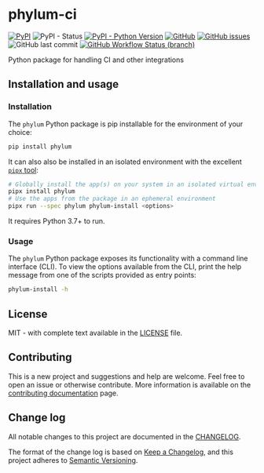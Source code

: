 # phylum-ci
[![PyPI](https://img.shields.io/pypi/v/phylum)](https://pypi.org/project/phylum/)
![PyPI - Status](https://img.shields.io/pypi/status/phylum)
[![PyPI - Python Version](https://img.shields.io/pypi/pyversions/phylum)](https://pypi.org/project/phylum/)
[![GitHub](https://img.shields.io/github/license/phylum-dev/phylum-ci)](https://github.com/phylum-dev/phylum-ci/blob/main/LICENSE)
[![GitHub issues](https://img.shields.io/github/issues/phylum-dev/phylum-ci)](https://github.com/phylum-dev/phylum-ci/issues)
![GitHub last commit](https://img.shields.io/github/last-commit/phylum-dev/phylum-ci)
[![GitHub Workflow Status (branch)](https://img.shields.io/github/workflow/status/phylum-dev/phylum-ci/Test/develop?label=Test&logo=GitHub)](https://github.com/phylum-dev/phylum-ci/actions/workflows/test.yml)

Python package for handling CI and other integrations

## Installation and usage

### Installation

The `phylum` Python package is pip installable for the environment of your choice:

```sh
pip install phylum
```

It can also also be installed in an isolated environment with the excellent [`pipx` tool](https://pypa.github.io/pipx/):

```sh
# Globally install the app(s) on your system in an isolated virtual environment for the package
pipx install phylum
# Use the apps from the package in an ephemeral environment
pipx run --spec phylum phylum-install <options>
```

It requires Python 3.7+ to run.

### Usage
<!-- TODO: Fill this section in as functionality is added -->
The `phylum` Python package exposes its functionality with a command line interface (CLI).
To view the options available from the CLI, print the help message from one of the scripts provided as entry points:

```sh
phylum-install -h
```

## License

MIT - with complete text available in the [LICENSE](LICENSE) file.

## Contributing

This is a new project and suggestions and help are welcome. Feel free to open an issue or otherwise contribute.
More information is available on the [contributing documentation](CONTRIBUTING.md) page.

## Change log

All notable changes to this project are documented in the [CHANGELOG](CHANGELOG.md).

The format of the change log is based on [Keep a Changelog](https://keepachangelog.com/en/1.0.0/),
and this project adheres to [Semantic Versioning](https://semver.org/spec/v2.0.0.html).
